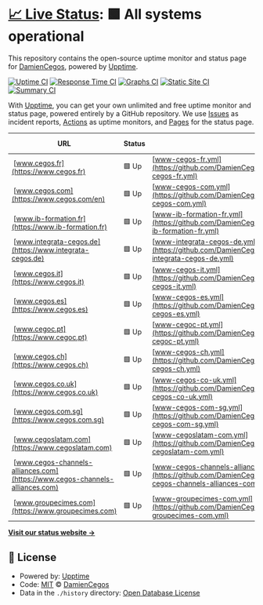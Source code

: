 # [📈 Live Status](https://DamienCegos.github.io/upptime): <!--live status--> **🟩 All systems operational**

This repository contains the open-source uptime monitor and status page for [DamienCegos](https://DamienCegos.github.io/upptime), powered by [Upptime](https://github.com/upptime/upptime).

[![Uptime CI](https://github.com/DamienCegos/upptime/workflows/Uptime%20CI/badge.svg)](https://github.com/DamienCegos/upptime/actions?query=workflow%3A%22Uptime+CI%22)
[![Response Time CI](https://github.com/DamienCegos/upptime/workflows/Response%20Time%20CI/badge.svg)](https://github.com/DamienCegos/upptime/actions?query=workflow%3A%22Response+Time+CI%22)
[![Graphs CI](https://github.com/DamienCegos/upptime/workflows/Graphs%20CI/badge.svg)](https://github.com/DamienCegos/upptime/actions?query=workflow%3A%22Graphs+CI%22)
[![Static Site CI](https://github.com/DamienCegos/upptime/workflows/Static%20Site%20CI/badge.svg)](https://github.com/DamienCegos/upptime/actions?query=workflow%3A%22Static+Site+CI%22)
[![Summary CI](https://github.com/DamienCegos/upptime/workflows/Summary%20CI/badge.svg)](https://github.com/DamienCegos/upptime/actions?query=workflow%3A%22Summary+CI%22)

With [Upptime](https://upptime.js.org), you can get your own unlimited and free uptime monitor and status page, powered entirely by a GitHub repository. We use [Issues](https://github.com/DamienCegos/upptime/issues) as incident reports, [Actions](https://github.com/DamienCegos/upptime/actions) as uptime monitors, and [Pages](https://DamienCegos.github.io/upptime) for the status page.

<!--start: status pages-->
<!-- This summary is generated by Upptime (https://github.com/upptime/upptime) -->
<!-- Do not edit this manually, your changes will be overwritten -->
<!-- prettier-ignore -->
| URL | Status | History | Response Time | Uptime |
| --- | ------ | ------- | ------------- | ------ |
| <img alt="" src="https://icons.duckduckgo.com/ip3/www.cegos.fr.ico" height="13"> [www.cegos.fr](https://www.cegos.fr) | 🟩 Up | [www-cegos-fr.yml](https://github.com/DamienCegos/upptime/commits/HEAD/history/www-cegos-fr.yml) | <details><summary><img alt="Response time graph" src="./graphs/www-cegos-fr/response-time-week.png" height="20"> 2399ms</summary><br><a href="https://DamienCegos.github.io/upptime/history/www-cegos-fr"><img alt="Response time 2279" src="https://img.shields.io/endpoint?url=https%3A%2F%2Fraw.githubusercontent.com%2FDamienCegos%2Fupptime%2FHEAD%2Fapi%2Fwww-cegos-fr%2Fresponse-time.json"></a><br><a href="https://DamienCegos.github.io/upptime/history/www-cegos-fr"><img alt="24-hour response time 2528" src="https://img.shields.io/endpoint?url=https%3A%2F%2Fraw.githubusercontent.com%2FDamienCegos%2Fupptime%2FHEAD%2Fapi%2Fwww-cegos-fr%2Fresponse-time-day.json"></a><br><a href="https://DamienCegos.github.io/upptime/history/www-cegos-fr"><img alt="7-day response time 2399" src="https://img.shields.io/endpoint?url=https%3A%2F%2Fraw.githubusercontent.com%2FDamienCegos%2Fupptime%2FHEAD%2Fapi%2Fwww-cegos-fr%2Fresponse-time-week.json"></a><br><a href="https://DamienCegos.github.io/upptime/history/www-cegos-fr"><img alt="30-day response time 2143" src="https://img.shields.io/endpoint?url=https%3A%2F%2Fraw.githubusercontent.com%2FDamienCegos%2Fupptime%2FHEAD%2Fapi%2Fwww-cegos-fr%2Fresponse-time-month.json"></a><br><a href="https://DamienCegos.github.io/upptime/history/www-cegos-fr"><img alt="1-year response time 2279" src="https://img.shields.io/endpoint?url=https%3A%2F%2Fraw.githubusercontent.com%2FDamienCegos%2Fupptime%2FHEAD%2Fapi%2Fwww-cegos-fr%2Fresponse-time-year.json"></a></details> | <details><summary><a href="https://DamienCegos.github.io/upptime/history/www-cegos-fr">100.00%</a></summary><a href="https://DamienCegos.github.io/upptime/history/www-cegos-fr"><img alt="All-time uptime 100.00%" src="https://img.shields.io/endpoint?url=https%3A%2F%2Fraw.githubusercontent.com%2FDamienCegos%2Fupptime%2FHEAD%2Fapi%2Fwww-cegos-fr%2Fuptime.json"></a><br><a href="https://DamienCegos.github.io/upptime/history/www-cegos-fr"><img alt="24-hour uptime 100.00%" src="https://img.shields.io/endpoint?url=https%3A%2F%2Fraw.githubusercontent.com%2FDamienCegos%2Fupptime%2FHEAD%2Fapi%2Fwww-cegos-fr%2Fuptime-day.json"></a><br><a href="https://DamienCegos.github.io/upptime/history/www-cegos-fr"><img alt="7-day uptime 100.00%" src="https://img.shields.io/endpoint?url=https%3A%2F%2Fraw.githubusercontent.com%2FDamienCegos%2Fupptime%2FHEAD%2Fapi%2Fwww-cegos-fr%2Fuptime-week.json"></a><br><a href="https://DamienCegos.github.io/upptime/history/www-cegos-fr"><img alt="30-day uptime 100.00%" src="https://img.shields.io/endpoint?url=https%3A%2F%2Fraw.githubusercontent.com%2FDamienCegos%2Fupptime%2FHEAD%2Fapi%2Fwww-cegos-fr%2Fuptime-month.json"></a><br><a href="https://DamienCegos.github.io/upptime/history/www-cegos-fr"><img alt="1-year uptime 100.00%" src="https://img.shields.io/endpoint?url=https%3A%2F%2Fraw.githubusercontent.com%2FDamienCegos%2Fupptime%2FHEAD%2Fapi%2Fwww-cegos-fr%2Fuptime-year.json"></a></details>
| <img alt="" src="https://icons.duckduckgo.com/ip3/www.cegos.com.ico" height="13"> [www.cegos.com](https://www.cegos.com/en) | 🟩 Up | [www-cegos-com.yml](https://github.com/DamienCegos/upptime/commits/HEAD/history/www-cegos-com.yml) | <details><summary><img alt="Response time graph" src="./graphs/www-cegos-com/response-time-week.png" height="20"> 2419ms</summary><br><a href="https://DamienCegos.github.io/upptime/history/www-cegos-com"><img alt="Response time 2586" src="https://img.shields.io/endpoint?url=https%3A%2F%2Fraw.githubusercontent.com%2FDamienCegos%2Fupptime%2FHEAD%2Fapi%2Fwww-cegos-com%2Fresponse-time.json"></a><br><a href="https://DamienCegos.github.io/upptime/history/www-cegos-com"><img alt="24-hour response time 2021" src="https://img.shields.io/endpoint?url=https%3A%2F%2Fraw.githubusercontent.com%2FDamienCegos%2Fupptime%2FHEAD%2Fapi%2Fwww-cegos-com%2Fresponse-time-day.json"></a><br><a href="https://DamienCegos.github.io/upptime/history/www-cegos-com"><img alt="7-day response time 2419" src="https://img.shields.io/endpoint?url=https%3A%2F%2Fraw.githubusercontent.com%2FDamienCegos%2Fupptime%2FHEAD%2Fapi%2Fwww-cegos-com%2Fresponse-time-week.json"></a><br><a href="https://DamienCegos.github.io/upptime/history/www-cegos-com"><img alt="30-day response time 2616" src="https://img.shields.io/endpoint?url=https%3A%2F%2Fraw.githubusercontent.com%2FDamienCegos%2Fupptime%2FHEAD%2Fapi%2Fwww-cegos-com%2Fresponse-time-month.json"></a><br><a href="https://DamienCegos.github.io/upptime/history/www-cegos-com"><img alt="1-year response time 2586" src="https://img.shields.io/endpoint?url=https%3A%2F%2Fraw.githubusercontent.com%2FDamienCegos%2Fupptime%2FHEAD%2Fapi%2Fwww-cegos-com%2Fresponse-time-year.json"></a></details> | <details><summary><a href="https://DamienCegos.github.io/upptime/history/www-cegos-com">97.64%</a></summary><a href="https://DamienCegos.github.io/upptime/history/www-cegos-com"><img alt="All-time uptime 99.76%" src="https://img.shields.io/endpoint?url=https%3A%2F%2Fraw.githubusercontent.com%2FDamienCegos%2Fupptime%2FHEAD%2Fapi%2Fwww-cegos-com%2Fuptime.json"></a><br><a href="https://DamienCegos.github.io/upptime/history/www-cegos-com"><img alt="24-hour uptime 83.50%" src="https://img.shields.io/endpoint?url=https%3A%2F%2Fraw.githubusercontent.com%2FDamienCegos%2Fupptime%2FHEAD%2Fapi%2Fwww-cegos-com%2Fuptime-day.json"></a><br><a href="https://DamienCegos.github.io/upptime/history/www-cegos-com"><img alt="7-day uptime 97.64%" src="https://img.shields.io/endpoint?url=https%3A%2F%2Fraw.githubusercontent.com%2FDamienCegos%2Fupptime%2FHEAD%2Fapi%2Fwww-cegos-com%2Fuptime-week.json"></a><br><a href="https://DamienCegos.github.io/upptime/history/www-cegos-com"><img alt="30-day uptime 99.46%" src="https://img.shields.io/endpoint?url=https%3A%2F%2Fraw.githubusercontent.com%2FDamienCegos%2Fupptime%2FHEAD%2Fapi%2Fwww-cegos-com%2Fuptime-month.json"></a><br><a href="https://DamienCegos.github.io/upptime/history/www-cegos-com"><img alt="1-year uptime 99.76%" src="https://img.shields.io/endpoint?url=https%3A%2F%2Fraw.githubusercontent.com%2FDamienCegos%2Fupptime%2FHEAD%2Fapi%2Fwww-cegos-com%2Fuptime-year.json"></a></details>
| <img alt="" src="https://icons.duckduckgo.com/ip3/www.ib-formation.fr.ico" height="13"> [www.ib-formation.fr](https://www.ib-formation.fr) | 🟩 Up | [www-ib-formation-fr.yml](https://github.com/DamienCegos/upptime/commits/HEAD/history/www-ib-formation-fr.yml) | <details><summary><img alt="Response time graph" src="./graphs/www-ib-formation-fr/response-time-week.png" height="20"> 2323ms</summary><br><a href="https://DamienCegos.github.io/upptime/history/www-ib-formation-fr"><img alt="Response time 2464" src="https://img.shields.io/endpoint?url=https%3A%2F%2Fraw.githubusercontent.com%2FDamienCegos%2Fupptime%2FHEAD%2Fapi%2Fwww-ib-formation-fr%2Fresponse-time.json"></a><br><a href="https://DamienCegos.github.io/upptime/history/www-ib-formation-fr"><img alt="24-hour response time 1498" src="https://img.shields.io/endpoint?url=https%3A%2F%2Fraw.githubusercontent.com%2FDamienCegos%2Fupptime%2FHEAD%2Fapi%2Fwww-ib-formation-fr%2Fresponse-time-day.json"></a><br><a href="https://DamienCegos.github.io/upptime/history/www-ib-formation-fr"><img alt="7-day response time 2323" src="https://img.shields.io/endpoint?url=https%3A%2F%2Fraw.githubusercontent.com%2FDamienCegos%2Fupptime%2FHEAD%2Fapi%2Fwww-ib-formation-fr%2Fresponse-time-week.json"></a><br><a href="https://DamienCegos.github.io/upptime/history/www-ib-formation-fr"><img alt="30-day response time 2418" src="https://img.shields.io/endpoint?url=https%3A%2F%2Fraw.githubusercontent.com%2FDamienCegos%2Fupptime%2FHEAD%2Fapi%2Fwww-ib-formation-fr%2Fresponse-time-month.json"></a><br><a href="https://DamienCegos.github.io/upptime/history/www-ib-formation-fr"><img alt="1-year response time 2464" src="https://img.shields.io/endpoint?url=https%3A%2F%2Fraw.githubusercontent.com%2FDamienCegos%2Fupptime%2FHEAD%2Fapi%2Fwww-ib-formation-fr%2Fresponse-time-year.json"></a></details> | <details><summary><a href="https://DamienCegos.github.io/upptime/history/www-ib-formation-fr">100.00%</a></summary><a href="https://DamienCegos.github.io/upptime/history/www-ib-formation-fr"><img alt="All-time uptime 99.95%" src="https://img.shields.io/endpoint?url=https%3A%2F%2Fraw.githubusercontent.com%2FDamienCegos%2Fupptime%2FHEAD%2Fapi%2Fwww-ib-formation-fr%2Fuptime.json"></a><br><a href="https://DamienCegos.github.io/upptime/history/www-ib-formation-fr"><img alt="24-hour uptime 100.00%" src="https://img.shields.io/endpoint?url=https%3A%2F%2Fraw.githubusercontent.com%2FDamienCegos%2Fupptime%2FHEAD%2Fapi%2Fwww-ib-formation-fr%2Fuptime-day.json"></a><br><a href="https://DamienCegos.github.io/upptime/history/www-ib-formation-fr"><img alt="7-day uptime 100.00%" src="https://img.shields.io/endpoint?url=https%3A%2F%2Fraw.githubusercontent.com%2FDamienCegos%2Fupptime%2FHEAD%2Fapi%2Fwww-ib-formation-fr%2Fuptime-week.json"></a><br><a href="https://DamienCegos.github.io/upptime/history/www-ib-formation-fr"><img alt="30-day uptime 100.00%" src="https://img.shields.io/endpoint?url=https%3A%2F%2Fraw.githubusercontent.com%2FDamienCegos%2Fupptime%2FHEAD%2Fapi%2Fwww-ib-formation-fr%2Fuptime-month.json"></a><br><a href="https://DamienCegos.github.io/upptime/history/www-ib-formation-fr"><img alt="1-year uptime 99.95%" src="https://img.shields.io/endpoint?url=https%3A%2F%2Fraw.githubusercontent.com%2FDamienCegos%2Fupptime%2FHEAD%2Fapi%2Fwww-ib-formation-fr%2Fuptime-year.json"></a></details>
| <img alt="" src="https://icons.duckduckgo.com/ip3/www.integrata-cegos.de.ico" height="13"> [www.integrata-cegos.de](https://www.integrata-cegos.de) | 🟩 Up | [www-integrata-cegos-de.yml](https://github.com/DamienCegos/upptime/commits/HEAD/history/www-integrata-cegos-de.yml) | <details><summary><img alt="Response time graph" src="./graphs/www-integrata-cegos-de/response-time-week.png" height="20"> 2244ms</summary><br><a href="https://DamienCegos.github.io/upptime/history/www-integrata-cegos-de"><img alt="Response time 2297" src="https://img.shields.io/endpoint?url=https%3A%2F%2Fraw.githubusercontent.com%2FDamienCegos%2Fupptime%2FHEAD%2Fapi%2Fwww-integrata-cegos-de%2Fresponse-time.json"></a><br><a href="https://DamienCegos.github.io/upptime/history/www-integrata-cegos-de"><img alt="24-hour response time 2505" src="https://img.shields.io/endpoint?url=https%3A%2F%2Fraw.githubusercontent.com%2FDamienCegos%2Fupptime%2FHEAD%2Fapi%2Fwww-integrata-cegos-de%2Fresponse-time-day.json"></a><br><a href="https://DamienCegos.github.io/upptime/history/www-integrata-cegos-de"><img alt="7-day response time 2244" src="https://img.shields.io/endpoint?url=https%3A%2F%2Fraw.githubusercontent.com%2FDamienCegos%2Fupptime%2FHEAD%2Fapi%2Fwww-integrata-cegos-de%2Fresponse-time-week.json"></a><br><a href="https://DamienCegos.github.io/upptime/history/www-integrata-cegos-de"><img alt="30-day response time 2408" src="https://img.shields.io/endpoint?url=https%3A%2F%2Fraw.githubusercontent.com%2FDamienCegos%2Fupptime%2FHEAD%2Fapi%2Fwww-integrata-cegos-de%2Fresponse-time-month.json"></a><br><a href="https://DamienCegos.github.io/upptime/history/www-integrata-cegos-de"><img alt="1-year response time 2297" src="https://img.shields.io/endpoint?url=https%3A%2F%2Fraw.githubusercontent.com%2FDamienCegos%2Fupptime%2FHEAD%2Fapi%2Fwww-integrata-cegos-de%2Fresponse-time-year.json"></a></details> | <details><summary><a href="https://DamienCegos.github.io/upptime/history/www-integrata-cegos-de">100.00%</a></summary><a href="https://DamienCegos.github.io/upptime/history/www-integrata-cegos-de"><img alt="All-time uptime 100.00%" src="https://img.shields.io/endpoint?url=https%3A%2F%2Fraw.githubusercontent.com%2FDamienCegos%2Fupptime%2FHEAD%2Fapi%2Fwww-integrata-cegos-de%2Fuptime.json"></a><br><a href="https://DamienCegos.github.io/upptime/history/www-integrata-cegos-de"><img alt="24-hour uptime 100.00%" src="https://img.shields.io/endpoint?url=https%3A%2F%2Fraw.githubusercontent.com%2FDamienCegos%2Fupptime%2FHEAD%2Fapi%2Fwww-integrata-cegos-de%2Fuptime-day.json"></a><br><a href="https://DamienCegos.github.io/upptime/history/www-integrata-cegos-de"><img alt="7-day uptime 100.00%" src="https://img.shields.io/endpoint?url=https%3A%2F%2Fraw.githubusercontent.com%2FDamienCegos%2Fupptime%2FHEAD%2Fapi%2Fwww-integrata-cegos-de%2Fuptime-week.json"></a><br><a href="https://DamienCegos.github.io/upptime/history/www-integrata-cegos-de"><img alt="30-day uptime 100.00%" src="https://img.shields.io/endpoint?url=https%3A%2F%2Fraw.githubusercontent.com%2FDamienCegos%2Fupptime%2FHEAD%2Fapi%2Fwww-integrata-cegos-de%2Fuptime-month.json"></a><br><a href="https://DamienCegos.github.io/upptime/history/www-integrata-cegos-de"><img alt="1-year uptime 100.00%" src="https://img.shields.io/endpoint?url=https%3A%2F%2Fraw.githubusercontent.com%2FDamienCegos%2Fupptime%2FHEAD%2Fapi%2Fwww-integrata-cegos-de%2Fuptime-year.json"></a></details>
| <img alt="" src="https://icons.duckduckgo.com/ip3/www.cegos.it.ico" height="13"> [www.cegos.it](https://www.cegos.it) | 🟩 Up | [www-cegos-it.yml](https://github.com/DamienCegos/upptime/commits/HEAD/history/www-cegos-it.yml) | <details><summary><img alt="Response time graph" src="./graphs/www-cegos-it/response-time-week.png" height="20"> 2142ms</summary><br><a href="https://DamienCegos.github.io/upptime/history/www-cegos-it"><img alt="Response time 2252" src="https://img.shields.io/endpoint?url=https%3A%2F%2Fraw.githubusercontent.com%2FDamienCegos%2Fupptime%2FHEAD%2Fapi%2Fwww-cegos-it%2Fresponse-time.json"></a><br><a href="https://DamienCegos.github.io/upptime/history/www-cegos-it"><img alt="24-hour response time 1726" src="https://img.shields.io/endpoint?url=https%3A%2F%2Fraw.githubusercontent.com%2FDamienCegos%2Fupptime%2FHEAD%2Fapi%2Fwww-cegos-it%2Fresponse-time-day.json"></a><br><a href="https://DamienCegos.github.io/upptime/history/www-cegos-it"><img alt="7-day response time 2142" src="https://img.shields.io/endpoint?url=https%3A%2F%2Fraw.githubusercontent.com%2FDamienCegos%2Fupptime%2FHEAD%2Fapi%2Fwww-cegos-it%2Fresponse-time-week.json"></a><br><a href="https://DamienCegos.github.io/upptime/history/www-cegos-it"><img alt="30-day response time 2337" src="https://img.shields.io/endpoint?url=https%3A%2F%2Fraw.githubusercontent.com%2FDamienCegos%2Fupptime%2FHEAD%2Fapi%2Fwww-cegos-it%2Fresponse-time-month.json"></a><br><a href="https://DamienCegos.github.io/upptime/history/www-cegos-it"><img alt="1-year response time 2252" src="https://img.shields.io/endpoint?url=https%3A%2F%2Fraw.githubusercontent.com%2FDamienCegos%2Fupptime%2FHEAD%2Fapi%2Fwww-cegos-it%2Fresponse-time-year.json"></a></details> | <details><summary><a href="https://DamienCegos.github.io/upptime/history/www-cegos-it">100.00%</a></summary><a href="https://DamienCegos.github.io/upptime/history/www-cegos-it"><img alt="All-time uptime 100.00%" src="https://img.shields.io/endpoint?url=https%3A%2F%2Fraw.githubusercontent.com%2FDamienCegos%2Fupptime%2FHEAD%2Fapi%2Fwww-cegos-it%2Fuptime.json"></a><br><a href="https://DamienCegos.github.io/upptime/history/www-cegos-it"><img alt="24-hour uptime 100.00%" src="https://img.shields.io/endpoint?url=https%3A%2F%2Fraw.githubusercontent.com%2FDamienCegos%2Fupptime%2FHEAD%2Fapi%2Fwww-cegos-it%2Fuptime-day.json"></a><br><a href="https://DamienCegos.github.io/upptime/history/www-cegos-it"><img alt="7-day uptime 100.00%" src="https://img.shields.io/endpoint?url=https%3A%2F%2Fraw.githubusercontent.com%2FDamienCegos%2Fupptime%2FHEAD%2Fapi%2Fwww-cegos-it%2Fuptime-week.json"></a><br><a href="https://DamienCegos.github.io/upptime/history/www-cegos-it"><img alt="30-day uptime 100.00%" src="https://img.shields.io/endpoint?url=https%3A%2F%2Fraw.githubusercontent.com%2FDamienCegos%2Fupptime%2FHEAD%2Fapi%2Fwww-cegos-it%2Fuptime-month.json"></a><br><a href="https://DamienCegos.github.io/upptime/history/www-cegos-it"><img alt="1-year uptime 100.00%" src="https://img.shields.io/endpoint?url=https%3A%2F%2Fraw.githubusercontent.com%2FDamienCegos%2Fupptime%2FHEAD%2Fapi%2Fwww-cegos-it%2Fuptime-year.json"></a></details>
| <img alt="" src="https://icons.duckduckgo.com/ip3/www.cegos.es.ico" height="13"> [www.cegos.es](https://www.cegos.es) | 🟩 Up | [www-cegos-es.yml](https://github.com/DamienCegos/upptime/commits/HEAD/history/www-cegos-es.yml) | <details><summary><img alt="Response time graph" src="./graphs/www-cegos-es/response-time-week.png" height="20"> 1846ms</summary><br><a href="https://DamienCegos.github.io/upptime/history/www-cegos-es"><img alt="Response time 2684" src="https://img.shields.io/endpoint?url=https%3A%2F%2Fraw.githubusercontent.com%2FDamienCegos%2Fupptime%2FHEAD%2Fapi%2Fwww-cegos-es%2Fresponse-time.json"></a><br><a href="https://DamienCegos.github.io/upptime/history/www-cegos-es"><img alt="24-hour response time 1620" src="https://img.shields.io/endpoint?url=https%3A%2F%2Fraw.githubusercontent.com%2FDamienCegos%2Fupptime%2FHEAD%2Fapi%2Fwww-cegos-es%2Fresponse-time-day.json"></a><br><a href="https://DamienCegos.github.io/upptime/history/www-cegos-es"><img alt="7-day response time 1846" src="https://img.shields.io/endpoint?url=https%3A%2F%2Fraw.githubusercontent.com%2FDamienCegos%2Fupptime%2FHEAD%2Fapi%2Fwww-cegos-es%2Fresponse-time-week.json"></a><br><a href="https://DamienCegos.github.io/upptime/history/www-cegos-es"><img alt="30-day response time 3049" src="https://img.shields.io/endpoint?url=https%3A%2F%2Fraw.githubusercontent.com%2FDamienCegos%2Fupptime%2FHEAD%2Fapi%2Fwww-cegos-es%2Fresponse-time-month.json"></a><br><a href="https://DamienCegos.github.io/upptime/history/www-cegos-es"><img alt="1-year response time 2684" src="https://img.shields.io/endpoint?url=https%3A%2F%2Fraw.githubusercontent.com%2FDamienCegos%2Fupptime%2FHEAD%2Fapi%2Fwww-cegos-es%2Fresponse-time-year.json"></a></details> | <details><summary><a href="https://DamienCegos.github.io/upptime/history/www-cegos-es">100.00%</a></summary><a href="https://DamienCegos.github.io/upptime/history/www-cegos-es"><img alt="All-time uptime 100.00%" src="https://img.shields.io/endpoint?url=https%3A%2F%2Fraw.githubusercontent.com%2FDamienCegos%2Fupptime%2FHEAD%2Fapi%2Fwww-cegos-es%2Fuptime.json"></a><br><a href="https://DamienCegos.github.io/upptime/history/www-cegos-es"><img alt="24-hour uptime 100.00%" src="https://img.shields.io/endpoint?url=https%3A%2F%2Fraw.githubusercontent.com%2FDamienCegos%2Fupptime%2FHEAD%2Fapi%2Fwww-cegos-es%2Fuptime-day.json"></a><br><a href="https://DamienCegos.github.io/upptime/history/www-cegos-es"><img alt="7-day uptime 100.00%" src="https://img.shields.io/endpoint?url=https%3A%2F%2Fraw.githubusercontent.com%2FDamienCegos%2Fupptime%2FHEAD%2Fapi%2Fwww-cegos-es%2Fuptime-week.json"></a><br><a href="https://DamienCegos.github.io/upptime/history/www-cegos-es"><img alt="30-day uptime 100.00%" src="https://img.shields.io/endpoint?url=https%3A%2F%2Fraw.githubusercontent.com%2FDamienCegos%2Fupptime%2FHEAD%2Fapi%2Fwww-cegos-es%2Fuptime-month.json"></a><br><a href="https://DamienCegos.github.io/upptime/history/www-cegos-es"><img alt="1-year uptime 100.00%" src="https://img.shields.io/endpoint?url=https%3A%2F%2Fraw.githubusercontent.com%2FDamienCegos%2Fupptime%2FHEAD%2Fapi%2Fwww-cegos-es%2Fuptime-year.json"></a></details>
| <img alt="" src="https://icons.duckduckgo.com/ip3/www.cegoc.pt.ico" height="13"> [www.cegoc.pt](https://www.cegoc.pt) | 🟩 Up | [www-cegoc-pt.yml](https://github.com/DamienCegos/upptime/commits/HEAD/history/www-cegoc-pt.yml) | <details><summary><img alt="Response time graph" src="./graphs/www-cegoc-pt/response-time-week.png" height="20"> 1704ms</summary><br><a href="https://DamienCegos.github.io/upptime/history/www-cegoc-pt"><img alt="Response time 1914" src="https://img.shields.io/endpoint?url=https%3A%2F%2Fraw.githubusercontent.com%2FDamienCegos%2Fupptime%2FHEAD%2Fapi%2Fwww-cegoc-pt%2Fresponse-time.json"></a><br><a href="https://DamienCegos.github.io/upptime/history/www-cegoc-pt"><img alt="24-hour response time 1709" src="https://img.shields.io/endpoint?url=https%3A%2F%2Fraw.githubusercontent.com%2FDamienCegos%2Fupptime%2FHEAD%2Fapi%2Fwww-cegoc-pt%2Fresponse-time-day.json"></a><br><a href="https://DamienCegos.github.io/upptime/history/www-cegoc-pt"><img alt="7-day response time 1704" src="https://img.shields.io/endpoint?url=https%3A%2F%2Fraw.githubusercontent.com%2FDamienCegos%2Fupptime%2FHEAD%2Fapi%2Fwww-cegoc-pt%2Fresponse-time-week.json"></a><br><a href="https://DamienCegos.github.io/upptime/history/www-cegoc-pt"><img alt="30-day response time 2132" src="https://img.shields.io/endpoint?url=https%3A%2F%2Fraw.githubusercontent.com%2FDamienCegos%2Fupptime%2FHEAD%2Fapi%2Fwww-cegoc-pt%2Fresponse-time-month.json"></a><br><a href="https://DamienCegos.github.io/upptime/history/www-cegoc-pt"><img alt="1-year response time 1914" src="https://img.shields.io/endpoint?url=https%3A%2F%2Fraw.githubusercontent.com%2FDamienCegos%2Fupptime%2FHEAD%2Fapi%2Fwww-cegoc-pt%2Fresponse-time-year.json"></a></details> | <details><summary><a href="https://DamienCegos.github.io/upptime/history/www-cegoc-pt">100.00%</a></summary><a href="https://DamienCegos.github.io/upptime/history/www-cegoc-pt"><img alt="All-time uptime 100.00%" src="https://img.shields.io/endpoint?url=https%3A%2F%2Fraw.githubusercontent.com%2FDamienCegos%2Fupptime%2FHEAD%2Fapi%2Fwww-cegoc-pt%2Fuptime.json"></a><br><a href="https://DamienCegos.github.io/upptime/history/www-cegoc-pt"><img alt="24-hour uptime 100.00%" src="https://img.shields.io/endpoint?url=https%3A%2F%2Fraw.githubusercontent.com%2FDamienCegos%2Fupptime%2FHEAD%2Fapi%2Fwww-cegoc-pt%2Fuptime-day.json"></a><br><a href="https://DamienCegos.github.io/upptime/history/www-cegoc-pt"><img alt="7-day uptime 100.00%" src="https://img.shields.io/endpoint?url=https%3A%2F%2Fraw.githubusercontent.com%2FDamienCegos%2Fupptime%2FHEAD%2Fapi%2Fwww-cegoc-pt%2Fuptime-week.json"></a><br><a href="https://DamienCegos.github.io/upptime/history/www-cegoc-pt"><img alt="30-day uptime 100.00%" src="https://img.shields.io/endpoint?url=https%3A%2F%2Fraw.githubusercontent.com%2FDamienCegos%2Fupptime%2FHEAD%2Fapi%2Fwww-cegoc-pt%2Fuptime-month.json"></a><br><a href="https://DamienCegos.github.io/upptime/history/www-cegoc-pt"><img alt="1-year uptime 100.00%" src="https://img.shields.io/endpoint?url=https%3A%2F%2Fraw.githubusercontent.com%2FDamienCegos%2Fupptime%2FHEAD%2Fapi%2Fwww-cegoc-pt%2Fuptime-year.json"></a></details>
| <img alt="" src="https://icons.duckduckgo.com/ip3/www.cegos.ch.ico" height="13"> [www.cegos.ch](https://www.cegos.ch) | 🟩 Up | [www-cegos-ch.yml](https://github.com/DamienCegos/upptime/commits/HEAD/history/www-cegos-ch.yml) | <details><summary><img alt="Response time graph" src="./graphs/www-cegos-ch/response-time-week.png" height="20"> 2085ms</summary><br><a href="https://DamienCegos.github.io/upptime/history/www-cegos-ch"><img alt="Response time 2245" src="https://img.shields.io/endpoint?url=https%3A%2F%2Fraw.githubusercontent.com%2FDamienCegos%2Fupptime%2FHEAD%2Fapi%2Fwww-cegos-ch%2Fresponse-time.json"></a><br><a href="https://DamienCegos.github.io/upptime/history/www-cegos-ch"><img alt="24-hour response time 1577" src="https://img.shields.io/endpoint?url=https%3A%2F%2Fraw.githubusercontent.com%2FDamienCegos%2Fupptime%2FHEAD%2Fapi%2Fwww-cegos-ch%2Fresponse-time-day.json"></a><br><a href="https://DamienCegos.github.io/upptime/history/www-cegos-ch"><img alt="7-day response time 2085" src="https://img.shields.io/endpoint?url=https%3A%2F%2Fraw.githubusercontent.com%2FDamienCegos%2Fupptime%2FHEAD%2Fapi%2Fwww-cegos-ch%2Fresponse-time-week.json"></a><br><a href="https://DamienCegos.github.io/upptime/history/www-cegos-ch"><img alt="30-day response time 2485" src="https://img.shields.io/endpoint?url=https%3A%2F%2Fraw.githubusercontent.com%2FDamienCegos%2Fupptime%2FHEAD%2Fapi%2Fwww-cegos-ch%2Fresponse-time-month.json"></a><br><a href="https://DamienCegos.github.io/upptime/history/www-cegos-ch"><img alt="1-year response time 2245" src="https://img.shields.io/endpoint?url=https%3A%2F%2Fraw.githubusercontent.com%2FDamienCegos%2Fupptime%2FHEAD%2Fapi%2Fwww-cegos-ch%2Fresponse-time-year.json"></a></details> | <details><summary><a href="https://DamienCegos.github.io/upptime/history/www-cegos-ch">100.00%</a></summary><a href="https://DamienCegos.github.io/upptime/history/www-cegos-ch"><img alt="All-time uptime 100.00%" src="https://img.shields.io/endpoint?url=https%3A%2F%2Fraw.githubusercontent.com%2FDamienCegos%2Fupptime%2FHEAD%2Fapi%2Fwww-cegos-ch%2Fuptime.json"></a><br><a href="https://DamienCegos.github.io/upptime/history/www-cegos-ch"><img alt="24-hour uptime 100.00%" src="https://img.shields.io/endpoint?url=https%3A%2F%2Fraw.githubusercontent.com%2FDamienCegos%2Fupptime%2FHEAD%2Fapi%2Fwww-cegos-ch%2Fuptime-day.json"></a><br><a href="https://DamienCegos.github.io/upptime/history/www-cegos-ch"><img alt="7-day uptime 100.00%" src="https://img.shields.io/endpoint?url=https%3A%2F%2Fraw.githubusercontent.com%2FDamienCegos%2Fupptime%2FHEAD%2Fapi%2Fwww-cegos-ch%2Fuptime-week.json"></a><br><a href="https://DamienCegos.github.io/upptime/history/www-cegos-ch"><img alt="30-day uptime 100.00%" src="https://img.shields.io/endpoint?url=https%3A%2F%2Fraw.githubusercontent.com%2FDamienCegos%2Fupptime%2FHEAD%2Fapi%2Fwww-cegos-ch%2Fuptime-month.json"></a><br><a href="https://DamienCegos.github.io/upptime/history/www-cegos-ch"><img alt="1-year uptime 100.00%" src="https://img.shields.io/endpoint?url=https%3A%2F%2Fraw.githubusercontent.com%2FDamienCegos%2Fupptime%2FHEAD%2Fapi%2Fwww-cegos-ch%2Fuptime-year.json"></a></details>
| <img alt="" src="https://icons.duckduckgo.com/ip3/www.cegos.co.uk.ico" height="13"> [www.cegos.co.uk](https://www.cegos.co.uk) | 🟩 Up | [www-cegos-co-uk.yml](https://github.com/DamienCegos/upptime/commits/HEAD/history/www-cegos-co-uk.yml) | <details><summary><img alt="Response time graph" src="./graphs/www-cegos-co-uk/response-time-week.png" height="20"> 1654ms</summary><br><a href="https://DamienCegos.github.io/upptime/history/www-cegos-co-uk"><img alt="Response time 2006" src="https://img.shields.io/endpoint?url=https%3A%2F%2Fraw.githubusercontent.com%2FDamienCegos%2Fupptime%2FHEAD%2Fapi%2Fwww-cegos-co-uk%2Fresponse-time.json"></a><br><a href="https://DamienCegos.github.io/upptime/history/www-cegos-co-uk"><img alt="24-hour response time 1562" src="https://img.shields.io/endpoint?url=https%3A%2F%2Fraw.githubusercontent.com%2FDamienCegos%2Fupptime%2FHEAD%2Fapi%2Fwww-cegos-co-uk%2Fresponse-time-day.json"></a><br><a href="https://DamienCegos.github.io/upptime/history/www-cegos-co-uk"><img alt="7-day response time 1654" src="https://img.shields.io/endpoint?url=https%3A%2F%2Fraw.githubusercontent.com%2FDamienCegos%2Fupptime%2FHEAD%2Fapi%2Fwww-cegos-co-uk%2Fresponse-time-week.json"></a><br><a href="https://DamienCegos.github.io/upptime/history/www-cegos-co-uk"><img alt="30-day response time 2062" src="https://img.shields.io/endpoint?url=https%3A%2F%2Fraw.githubusercontent.com%2FDamienCegos%2Fupptime%2FHEAD%2Fapi%2Fwww-cegos-co-uk%2Fresponse-time-month.json"></a><br><a href="https://DamienCegos.github.io/upptime/history/www-cegos-co-uk"><img alt="1-year response time 2006" src="https://img.shields.io/endpoint?url=https%3A%2F%2Fraw.githubusercontent.com%2FDamienCegos%2Fupptime%2FHEAD%2Fapi%2Fwww-cegos-co-uk%2Fresponse-time-year.json"></a></details> | <details><summary><a href="https://DamienCegos.github.io/upptime/history/www-cegos-co-uk">100.00%</a></summary><a href="https://DamienCegos.github.io/upptime/history/www-cegos-co-uk"><img alt="All-time uptime 100.00%" src="https://img.shields.io/endpoint?url=https%3A%2F%2Fraw.githubusercontent.com%2FDamienCegos%2Fupptime%2FHEAD%2Fapi%2Fwww-cegos-co-uk%2Fuptime.json"></a><br><a href="https://DamienCegos.github.io/upptime/history/www-cegos-co-uk"><img alt="24-hour uptime 100.00%" src="https://img.shields.io/endpoint?url=https%3A%2F%2Fraw.githubusercontent.com%2FDamienCegos%2Fupptime%2FHEAD%2Fapi%2Fwww-cegos-co-uk%2Fuptime-day.json"></a><br><a href="https://DamienCegos.github.io/upptime/history/www-cegos-co-uk"><img alt="7-day uptime 100.00%" src="https://img.shields.io/endpoint?url=https%3A%2F%2Fraw.githubusercontent.com%2FDamienCegos%2Fupptime%2FHEAD%2Fapi%2Fwww-cegos-co-uk%2Fuptime-week.json"></a><br><a href="https://DamienCegos.github.io/upptime/history/www-cegos-co-uk"><img alt="30-day uptime 100.00%" src="https://img.shields.io/endpoint?url=https%3A%2F%2Fraw.githubusercontent.com%2FDamienCegos%2Fupptime%2FHEAD%2Fapi%2Fwww-cegos-co-uk%2Fuptime-month.json"></a><br><a href="https://DamienCegos.github.io/upptime/history/www-cegos-co-uk"><img alt="1-year uptime 100.00%" src="https://img.shields.io/endpoint?url=https%3A%2F%2Fraw.githubusercontent.com%2FDamienCegos%2Fupptime%2FHEAD%2Fapi%2Fwww-cegos-co-uk%2Fuptime-year.json"></a></details>
| <img alt="" src="https://icons.duckduckgo.com/ip3/www.cegos.com.sg.ico" height="13"> [www.cegos.com.sg](https://www.cegos.com.sg) | 🟩 Up | [www-cegos-com-sg.yml](https://github.com/DamienCegos/upptime/commits/HEAD/history/www-cegos-com-sg.yml) | <details><summary><img alt="Response time graph" src="./graphs/www-cegos-com-sg/response-time-week.png" height="20"> 3323ms</summary><br><a href="https://DamienCegos.github.io/upptime/history/www-cegos-com-sg"><img alt="Response time 4402" src="https://img.shields.io/endpoint?url=https%3A%2F%2Fraw.githubusercontent.com%2FDamienCegos%2Fupptime%2FHEAD%2Fapi%2Fwww-cegos-com-sg%2Fresponse-time.json"></a><br><a href="https://DamienCegos.github.io/upptime/history/www-cegos-com-sg"><img alt="24-hour response time 3243" src="https://img.shields.io/endpoint?url=https%3A%2F%2Fraw.githubusercontent.com%2FDamienCegos%2Fupptime%2FHEAD%2Fapi%2Fwww-cegos-com-sg%2Fresponse-time-day.json"></a><br><a href="https://DamienCegos.github.io/upptime/history/www-cegos-com-sg"><img alt="7-day response time 3323" src="https://img.shields.io/endpoint?url=https%3A%2F%2Fraw.githubusercontent.com%2FDamienCegos%2Fupptime%2FHEAD%2Fapi%2Fwww-cegos-com-sg%2Fresponse-time-week.json"></a><br><a href="https://DamienCegos.github.io/upptime/history/www-cegos-com-sg"><img alt="30-day response time 4771" src="https://img.shields.io/endpoint?url=https%3A%2F%2Fraw.githubusercontent.com%2FDamienCegos%2Fupptime%2FHEAD%2Fapi%2Fwww-cegos-com-sg%2Fresponse-time-month.json"></a><br><a href="https://DamienCegos.github.io/upptime/history/www-cegos-com-sg"><img alt="1-year response time 4402" src="https://img.shields.io/endpoint?url=https%3A%2F%2Fraw.githubusercontent.com%2FDamienCegos%2Fupptime%2FHEAD%2Fapi%2Fwww-cegos-com-sg%2Fresponse-time-year.json"></a></details> | <details><summary><a href="https://DamienCegos.github.io/upptime/history/www-cegos-com-sg">100.00%</a></summary><a href="https://DamienCegos.github.io/upptime/history/www-cegos-com-sg"><img alt="All-time uptime 100.00%" src="https://img.shields.io/endpoint?url=https%3A%2F%2Fraw.githubusercontent.com%2FDamienCegos%2Fupptime%2FHEAD%2Fapi%2Fwww-cegos-com-sg%2Fuptime.json"></a><br><a href="https://DamienCegos.github.io/upptime/history/www-cegos-com-sg"><img alt="24-hour uptime 100.00%" src="https://img.shields.io/endpoint?url=https%3A%2F%2Fraw.githubusercontent.com%2FDamienCegos%2Fupptime%2FHEAD%2Fapi%2Fwww-cegos-com-sg%2Fuptime-day.json"></a><br><a href="https://DamienCegos.github.io/upptime/history/www-cegos-com-sg"><img alt="7-day uptime 100.00%" src="https://img.shields.io/endpoint?url=https%3A%2F%2Fraw.githubusercontent.com%2FDamienCegos%2Fupptime%2FHEAD%2Fapi%2Fwww-cegos-com-sg%2Fuptime-week.json"></a><br><a href="https://DamienCegos.github.io/upptime/history/www-cegos-com-sg"><img alt="30-day uptime 100.00%" src="https://img.shields.io/endpoint?url=https%3A%2F%2Fraw.githubusercontent.com%2FDamienCegos%2Fupptime%2FHEAD%2Fapi%2Fwww-cegos-com-sg%2Fuptime-month.json"></a><br><a href="https://DamienCegos.github.io/upptime/history/www-cegos-com-sg"><img alt="1-year uptime 100.00%" src="https://img.shields.io/endpoint?url=https%3A%2F%2Fraw.githubusercontent.com%2FDamienCegos%2Fupptime%2FHEAD%2Fapi%2Fwww-cegos-com-sg%2Fuptime-year.json"></a></details>
| <img alt="" src="https://icons.duckduckgo.com/ip3/www.cegoslatam.com.ico" height="13"> [www.cegoslatam.com](https://www.cegoslatam.com) | 🟩 Up | [www-cegoslatam-com.yml](https://github.com/DamienCegos/upptime/commits/HEAD/history/www-cegoslatam-com.yml) | <details><summary><img alt="Response time graph" src="./graphs/www-cegoslatam-com/response-time-week.png" height="20"> 1894ms</summary><br><a href="https://DamienCegos.github.io/upptime/history/www-cegoslatam-com"><img alt="Response time 2017" src="https://img.shields.io/endpoint?url=https%3A%2F%2Fraw.githubusercontent.com%2FDamienCegos%2Fupptime%2FHEAD%2Fapi%2Fwww-cegoslatam-com%2Fresponse-time.json"></a><br><a href="https://DamienCegos.github.io/upptime/history/www-cegoslatam-com"><img alt="24-hour response time 1405" src="https://img.shields.io/endpoint?url=https%3A%2F%2Fraw.githubusercontent.com%2FDamienCegos%2Fupptime%2FHEAD%2Fapi%2Fwww-cegoslatam-com%2Fresponse-time-day.json"></a><br><a href="https://DamienCegos.github.io/upptime/history/www-cegoslatam-com"><img alt="7-day response time 1894" src="https://img.shields.io/endpoint?url=https%3A%2F%2Fraw.githubusercontent.com%2FDamienCegos%2Fupptime%2FHEAD%2Fapi%2Fwww-cegoslatam-com%2Fresponse-time-week.json"></a><br><a href="https://DamienCegos.github.io/upptime/history/www-cegoslatam-com"><img alt="30-day response time 2130" src="https://img.shields.io/endpoint?url=https%3A%2F%2Fraw.githubusercontent.com%2FDamienCegos%2Fupptime%2FHEAD%2Fapi%2Fwww-cegoslatam-com%2Fresponse-time-month.json"></a><br><a href="https://DamienCegos.github.io/upptime/history/www-cegoslatam-com"><img alt="1-year response time 2017" src="https://img.shields.io/endpoint?url=https%3A%2F%2Fraw.githubusercontent.com%2FDamienCegos%2Fupptime%2FHEAD%2Fapi%2Fwww-cegoslatam-com%2Fresponse-time-year.json"></a></details> | <details><summary><a href="https://DamienCegos.github.io/upptime/history/www-cegoslatam-com">100.00%</a></summary><a href="https://DamienCegos.github.io/upptime/history/www-cegoslatam-com"><img alt="All-time uptime 100.00%" src="https://img.shields.io/endpoint?url=https%3A%2F%2Fraw.githubusercontent.com%2FDamienCegos%2Fupptime%2FHEAD%2Fapi%2Fwww-cegoslatam-com%2Fuptime.json"></a><br><a href="https://DamienCegos.github.io/upptime/history/www-cegoslatam-com"><img alt="24-hour uptime 100.00%" src="https://img.shields.io/endpoint?url=https%3A%2F%2Fraw.githubusercontent.com%2FDamienCegos%2Fupptime%2FHEAD%2Fapi%2Fwww-cegoslatam-com%2Fuptime-day.json"></a><br><a href="https://DamienCegos.github.io/upptime/history/www-cegoslatam-com"><img alt="7-day uptime 100.00%" src="https://img.shields.io/endpoint?url=https%3A%2F%2Fraw.githubusercontent.com%2FDamienCegos%2Fupptime%2FHEAD%2Fapi%2Fwww-cegoslatam-com%2Fuptime-week.json"></a><br><a href="https://DamienCegos.github.io/upptime/history/www-cegoslatam-com"><img alt="30-day uptime 100.00%" src="https://img.shields.io/endpoint?url=https%3A%2F%2Fraw.githubusercontent.com%2FDamienCegos%2Fupptime%2FHEAD%2Fapi%2Fwww-cegoslatam-com%2Fuptime-month.json"></a><br><a href="https://DamienCegos.github.io/upptime/history/www-cegoslatam-com"><img alt="1-year uptime 100.00%" src="https://img.shields.io/endpoint?url=https%3A%2F%2Fraw.githubusercontent.com%2FDamienCegos%2Fupptime%2FHEAD%2Fapi%2Fwww-cegoslatam-com%2Fuptime-year.json"></a></details>
| <img alt="" src="https://icons.duckduckgo.com/ip3/www.cegos-channels-alliances.com.ico" height="13"> [www.cegos-channels-alliances.com](https://www.cegos-channels-alliances.com) | 🟩 Up | [www-cegos-channels-alliances-com.yml](https://github.com/DamienCegos/upptime/commits/HEAD/history/www-cegos-channels-alliances-com.yml) | <details><summary><img alt="Response time graph" src="./graphs/www-cegos-channels-alliances-com/response-time-week.png" height="20"> 1701ms</summary><br><a href="https://DamienCegos.github.io/upptime/history/www-cegos-channels-alliances-com"><img alt="Response time 1797" src="https://img.shields.io/endpoint?url=https%3A%2F%2Fraw.githubusercontent.com%2FDamienCegos%2Fupptime%2FHEAD%2Fapi%2Fwww-cegos-channels-alliances-com%2Fresponse-time.json"></a><br><a href="https://DamienCegos.github.io/upptime/history/www-cegos-channels-alliances-com"><img alt="24-hour response time 1426" src="https://img.shields.io/endpoint?url=https%3A%2F%2Fraw.githubusercontent.com%2FDamienCegos%2Fupptime%2FHEAD%2Fapi%2Fwww-cegos-channels-alliances-com%2Fresponse-time-day.json"></a><br><a href="https://DamienCegos.github.io/upptime/history/www-cegos-channels-alliances-com"><img alt="7-day response time 1701" src="https://img.shields.io/endpoint?url=https%3A%2F%2Fraw.githubusercontent.com%2FDamienCegos%2Fupptime%2FHEAD%2Fapi%2Fwww-cegos-channels-alliances-com%2Fresponse-time-week.json"></a><br><a href="https://DamienCegos.github.io/upptime/history/www-cegos-channels-alliances-com"><img alt="30-day response time 1788" src="https://img.shields.io/endpoint?url=https%3A%2F%2Fraw.githubusercontent.com%2FDamienCegos%2Fupptime%2FHEAD%2Fapi%2Fwww-cegos-channels-alliances-com%2Fresponse-time-month.json"></a><br><a href="https://DamienCegos.github.io/upptime/history/www-cegos-channels-alliances-com"><img alt="1-year response time 1797" src="https://img.shields.io/endpoint?url=https%3A%2F%2Fraw.githubusercontent.com%2FDamienCegos%2Fupptime%2FHEAD%2Fapi%2Fwww-cegos-channels-alliances-com%2Fresponse-time-year.json"></a></details> | <details><summary><a href="https://DamienCegos.github.io/upptime/history/www-cegos-channels-alliances-com">100.00%</a></summary><a href="https://DamienCegos.github.io/upptime/history/www-cegos-channels-alliances-com"><img alt="All-time uptime 100.00%" src="https://img.shields.io/endpoint?url=https%3A%2F%2Fraw.githubusercontent.com%2FDamienCegos%2Fupptime%2FHEAD%2Fapi%2Fwww-cegos-channels-alliances-com%2Fuptime.json"></a><br><a href="https://DamienCegos.github.io/upptime/history/www-cegos-channels-alliances-com"><img alt="24-hour uptime 100.00%" src="https://img.shields.io/endpoint?url=https%3A%2F%2Fraw.githubusercontent.com%2FDamienCegos%2Fupptime%2FHEAD%2Fapi%2Fwww-cegos-channels-alliances-com%2Fuptime-day.json"></a><br><a href="https://DamienCegos.github.io/upptime/history/www-cegos-channels-alliances-com"><img alt="7-day uptime 100.00%" src="https://img.shields.io/endpoint?url=https%3A%2F%2Fraw.githubusercontent.com%2FDamienCegos%2Fupptime%2FHEAD%2Fapi%2Fwww-cegos-channels-alliances-com%2Fuptime-week.json"></a><br><a href="https://DamienCegos.github.io/upptime/history/www-cegos-channels-alliances-com"><img alt="30-day uptime 100.00%" src="https://img.shields.io/endpoint?url=https%3A%2F%2Fraw.githubusercontent.com%2FDamienCegos%2Fupptime%2FHEAD%2Fapi%2Fwww-cegos-channels-alliances-com%2Fuptime-month.json"></a><br><a href="https://DamienCegos.github.io/upptime/history/www-cegos-channels-alliances-com"><img alt="1-year uptime 100.00%" src="https://img.shields.io/endpoint?url=https%3A%2F%2Fraw.githubusercontent.com%2FDamienCegos%2Fupptime%2FHEAD%2Fapi%2Fwww-cegos-channels-alliances-com%2Fuptime-year.json"></a></details>
| <img alt="" src="https://icons.duckduckgo.com/ip3/www.groupecimes.com.ico" height="13"> [www.groupecimes.com](https://www.groupecimes.com) | 🟩 Up | [www-groupecimes-com.yml](https://github.com/DamienCegos/upptime/commits/HEAD/history/www-groupecimes-com.yml) | <details><summary><img alt="Response time graph" src="./graphs/www-groupecimes-com/response-time-week.png" height="20"> 1884ms</summary><br><a href="https://DamienCegos.github.io/upptime/history/www-groupecimes-com"><img alt="Response time 1891" src="https://img.shields.io/endpoint?url=https%3A%2F%2Fraw.githubusercontent.com%2FDamienCegos%2Fupptime%2FHEAD%2Fapi%2Fwww-groupecimes-com%2Fresponse-time.json"></a><br><a href="https://DamienCegos.github.io/upptime/history/www-groupecimes-com"><img alt="24-hour response time 1810" src="https://img.shields.io/endpoint?url=https%3A%2F%2Fraw.githubusercontent.com%2FDamienCegos%2Fupptime%2FHEAD%2Fapi%2Fwww-groupecimes-com%2Fresponse-time-day.json"></a><br><a href="https://DamienCegos.github.io/upptime/history/www-groupecimes-com"><img alt="7-day response time 1884" src="https://img.shields.io/endpoint?url=https%3A%2F%2Fraw.githubusercontent.com%2FDamienCegos%2Fupptime%2FHEAD%2Fapi%2Fwww-groupecimes-com%2Fresponse-time-week.json"></a><br><a href="https://DamienCegos.github.io/upptime/history/www-groupecimes-com"><img alt="30-day response time 1938" src="https://img.shields.io/endpoint?url=https%3A%2F%2Fraw.githubusercontent.com%2FDamienCegos%2Fupptime%2FHEAD%2Fapi%2Fwww-groupecimes-com%2Fresponse-time-month.json"></a><br><a href="https://DamienCegos.github.io/upptime/history/www-groupecimes-com"><img alt="1-year response time 1891" src="https://img.shields.io/endpoint?url=https%3A%2F%2Fraw.githubusercontent.com%2FDamienCegos%2Fupptime%2FHEAD%2Fapi%2Fwww-groupecimes-com%2Fresponse-time-year.json"></a></details> | <details><summary><a href="https://DamienCegos.github.io/upptime/history/www-groupecimes-com">100.00%</a></summary><a href="https://DamienCegos.github.io/upptime/history/www-groupecimes-com"><img alt="All-time uptime 100.00%" src="https://img.shields.io/endpoint?url=https%3A%2F%2Fraw.githubusercontent.com%2FDamienCegos%2Fupptime%2FHEAD%2Fapi%2Fwww-groupecimes-com%2Fuptime.json"></a><br><a href="https://DamienCegos.github.io/upptime/history/www-groupecimes-com"><img alt="24-hour uptime 100.00%" src="https://img.shields.io/endpoint?url=https%3A%2F%2Fraw.githubusercontent.com%2FDamienCegos%2Fupptime%2FHEAD%2Fapi%2Fwww-groupecimes-com%2Fuptime-day.json"></a><br><a href="https://DamienCegos.github.io/upptime/history/www-groupecimes-com"><img alt="7-day uptime 100.00%" src="https://img.shields.io/endpoint?url=https%3A%2F%2Fraw.githubusercontent.com%2FDamienCegos%2Fupptime%2FHEAD%2Fapi%2Fwww-groupecimes-com%2Fuptime-week.json"></a><br><a href="https://DamienCegos.github.io/upptime/history/www-groupecimes-com"><img alt="30-day uptime 100.00%" src="https://img.shields.io/endpoint?url=https%3A%2F%2Fraw.githubusercontent.com%2FDamienCegos%2Fupptime%2FHEAD%2Fapi%2Fwww-groupecimes-com%2Fuptime-month.json"></a><br><a href="https://DamienCegos.github.io/upptime/history/www-groupecimes-com"><img alt="1-year uptime 100.00%" src="https://img.shields.io/endpoint?url=https%3A%2F%2Fraw.githubusercontent.com%2FDamienCegos%2Fupptime%2FHEAD%2Fapi%2Fwww-groupecimes-com%2Fuptime-year.json"></a></details>

<!--end: status pages-->

[**Visit our status website →**](https://DamienCegos.github.io/upptime)

## 📄 License

- Powered by: [Upptime](https://github.com/upptime/upptime)
- Code: [MIT](./LICENSE) © [DamienCegos](https://DamienCegos.github.io/upptime)
- Data in the `./history` directory: [Open Database License](https://opendatacommons.org/licenses/odbl/1-0/)
